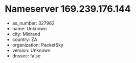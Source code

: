 # Nameserver 169.239.176.144

* as_number: 327962
* name: Unknown
* city: Midrand
* country: ZA
* organization: PacketSky
* version: Unknown
* dnssec: false
